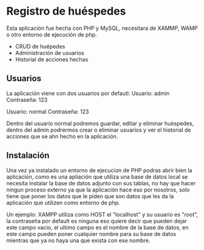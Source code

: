 # Registro de huéspedes
Esta aplicación fue hecha con PHP y MySQL, necesitara de XAMMP, WAMP o otro entorno de ejecución de php.

  - CRUD de huépedes
  - Administración de usuarios
  - Historial de acciones hechas

## Usuarios
La aplicación viene con dos usuarios por defautl:
Usuario: admin
Contraseña: 123
    
Usuario: normal
Contraseña: 123

Dentro del usuario normal podremos guardar, editar y eliminar huéspedes, dentro del admin podrermos crear o eliminar usuarios y ver el historial de acciones que se ahn hecho en la aplicación.

## Instalación
Una vez ya instalado un entorno de ejecucion de PHP podras abrir bien la aplicación, como es una apliación que utiliza una base de datos local se necesita instalar la base de datos adjunto con sus tablas, no hay que hacer ningun proceso externo ya que la aplicación hace eso por nosotros, solo tiene que poner los datos que le piden que son datos que les da la aplicación que utilizen como entorno de php.

Un ejemplo: XAMPP utiliza como HOST el "localhost" y su usuario es "root", la contraseña por default es ninguna eso quiere decir que pueden dejar este campo vacio, el ultimo campo es el nombre de la base de datos, en este campo pueden poner cualquier nombre para su base de datos mientras que ya no haya una que exista con ese nombre.